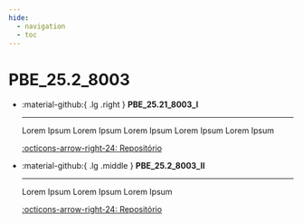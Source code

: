 ```yaml
---
hide:
  - navigation
  - toc
---  
```


# PBE_25.2_8003

<div class="grid cards" markdown>

-   :material-github:{ .lg .right } __PBE_25.21_8003_I__

    ---

    Lorem Ipsum     Lorem Ipsum Lorem Ipsum Lorem Ipsum Lorem Ipsum

    [:octicons-arrow-right-24: Repositório](https://github.com/Projetos-de-Extensao/PBE_25.2_8003_I)

-   :material-github:{ .lg .middle } __PBE_25.2_8003_II__

    ---

    Lorem Ipsum Lorem Ipsum Lorem Ipsum

    [:octicons-arrow-right-24: Repositório](https://github.com/Projetos-de-Extensao/PBE_25.2_8003_II)


</div>

